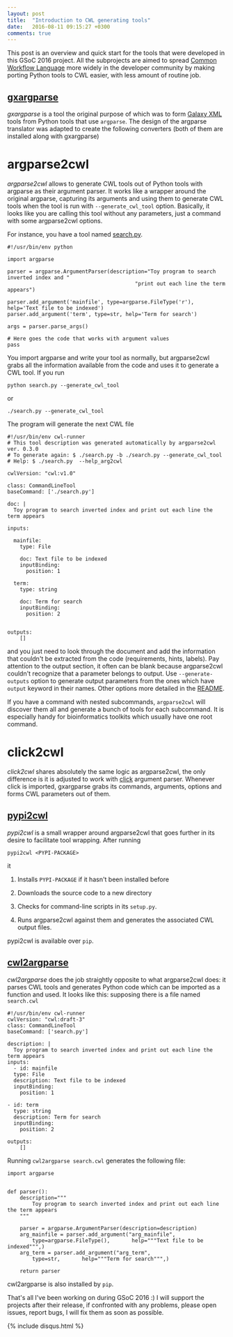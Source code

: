 ```yaml
---
layout: post
title:  "Introduction to CWL generating tools"
date:   2016-08-11 09:15:27 +0300
comments: true
---
```

This post is an overview and quick start for the tools that were developed in this GSoC 2016 project. All the subprojects are aimed to spread [Common Workflow Language](commonwl.org) more widely in the developer community by making porting Python tools to CWL easier, with less amount of routine job. 

## [gxargparse](https://github.com/common-workflow-language/gxargparse)
*gxargparse* is a tool the original purpose of which was to form [Galaxy XML](https://wiki.galaxyproject.org/Admin/Tools/ToolConfigSyntax) tools from Python tools that use `argparse`. The design of the argparse translator was adapted to create the following converters (both of them are installed along with gxargparse)

# argparse2cwl

*argparse2cwl* allows to generate CWL tools out of Python tools with argparse as their argument parser. It works like a wrapper around the original argparse, capturing its arguments and using them to generate CWL tools when the tool is run with `--generate_cwl_tool` option. Basically, it looks like you are calling this tool without any parameters, just a command with some argparse2cwl options.

For instance, you have a tool named [search.py](https://github.com/common-workflow-language/common-workflow-language/blob/0c3e2c58de65961f225982041efd7c9baabc1dad/v1.0/v1.0/search.py). 

	#!/usr/bin/env python

	import argparse 

	parser = argparse.ArgumentParser(description="Toy program to search inverted index and "
		                                     "print out each line the term appears")

	parser.add_argument('mainfile', type=argparse.FileType('r'), help='Text file to be indexed')
	parser.add_argument('term', type=str, help='Term for search')

	args = parser.parse_args()

	# Here goes the code that works with argument values	
	pass

You import argparse and write your tool as normally, but argparse2cwl grabs all the information available from the code and uses it to generate a CWL tool. If you run

	python search.py --generate_cwl_tool

or 

	./search.py --generate_cwl_tool

The program will generate the next CWL file

	#!/usr/bin/env cwl-runner
	# This tool description was generated automatically by argparse2cwl ver. 0.3.0
	# To generate again: $ ./search.py -b ./search.py --generate_cwl_tool
	# Help: $ ./search.py  --help_arg2cwl

	cwlVersion: "cwl:v1.0"

	class: CommandLineTool
	baseCommand: ['./search.py']

	doc: |
	  Toy program to search inverted index and print out each line the term appears

	inputs:
	  
	  mainfile:
	    type: File
	  
	    doc: Text file to be indexed
	    inputBinding:
	      position: 1

	  term:
	    type: string
	  
	    doc: Term for search
	    inputBinding:
	      position: 2


	outputs:
	    [] 

and you just need to look through the document and add the information that couldn't be extracted from the code (requirements, hints, labels). Pay attention to the output section, it often can be blank because argparse2cwl couldn't recognize that a parameter belongs to output. Use `--generate-outputs` option to generate output parameters from the ones which have `output` keyword in their names. Other options more detailed in the [README](https://github.com/common-workflow-language/gxargparse/blob/cwl-refactor/README.md).


If you have a command with nested subcommands, `argparse2cwl` will discover them all and generate a bunch of tools for each subcommand. It is especially handy for bioinformatics toolkits which usually have one root command.    

#	 click2cwl

*click2cwl* shares absolutely the same logic as argparse2cwl, the only difference is it is adjusted to work with [click](http://click.pocoo.org/) argument parser. Whenever click is imported, gxargparse grabs its commands, arguments, options and forms CWL parameters out of them. 


## [pypi2cwl](https://github.com/common-workflow-language/pypi2cwl/)

*pypi2cwl* is a small wrapper around argparse2cwl that goes further in its desire to facilitate tool wrapping. After running 
   
	pypi2cwl <PYPI-PACKAGE>

it

1. Installs `PYPI-PACKAGE` if it hasn't been installed before

2. Downloads the source code to a new directory

3. Checks for command-line scripts in its `setup.py`.

4. Runs argparse2cwl against them and generates the associated CWL output files.

pypi2cwl is available over `pip`.

## [cwl2argparse](https://github.com/common-workflow-language/cwl2argparse/)

*cwl2argparse* does the job straightly opposite to what argparse2cwl does: it parses CWL tools and generates Python code which can be imported as a function and used. It looks like this: supposing there is a file named `search.cwl`


    #!/usr/bin/env cwl-runner
    cwlVersion: "cwl:draft-3"
    class: CommandLineTool
    baseCommand: ['search.py']
    
    description: |
      Toy program to search inverted index and print out each line the term appears
    inputs:
      - id: mainfile
      type: File
      description: Text file to be indexed
      inputBinding:
        position: 1
    
    - id: term
      type: string
      description: Term for search
      inputBinding:
        position: 2
    
    outputs:
        []

Running `cwl2argparse search.cwl` generates the following file:


    import argparse
    
    
    def parser():
        description="""
            Toy program to search inverted index and print out each line the term appears
        """
        
        parser = argparse.ArgumentParser(description=description)
        arg_mainfile = parser.add_argument("arg_mainfile",
            type=argparse.FileType(),       help="""Text file to be indexed""",)
        arg_term = parser.add_argument("arg_term",
            type=str,       help="""Term for search""",)
    
        return parser


cwl2argparse is also installed by `pip`.


That's all I've been working on during GSoC 2016 :) I will support the projects after their release, if confronted with any problems, please open issues, report bugs, I will fix them as soon as possible.

{% include disqus.html %}
